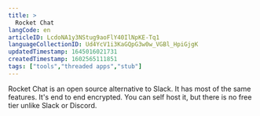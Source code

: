 ```yaml
---
title: >
  Rocket Chat
langCode: en
articleID: LcdoNA1y3NStug9aoFlY40IlNpKE-Tq1
languageCollectionID: Ud4YcV1i3KaGQpG3w0w_VGBl_HpiGjgK
updatedTimestamp: 1645016021731
createdTimestamp: 1602565111851
tags: ["tools","threaded apps","stub"]
---
```


Rocket Chat is an open source alternative to Slack. It has most of the same features. It's end to end encrypted. You can self host it, but there is no free tier unlike Slack or Discord.